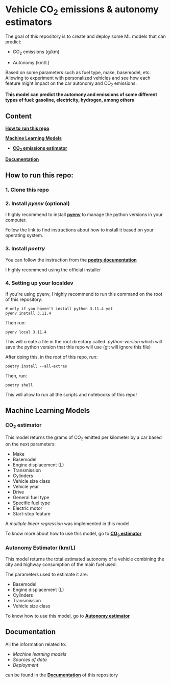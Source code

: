 # Vehicle CO<sub>2</sub> emissions & autonomy estimators

The goal of this repository is to create and deploy some ML models that can predict:

- CO<sub>2</sub> emissions (g/km)

- Autonomy (km/L)

Based on some parameters such as fuel type, make, basemodel, etc. Allowing to experiment with personalized vehicles and see how each feature might impact on the car autonomy and CO<sub>2</sub> emissions. 

**This model can predict the automony and emissions of some different types of fuel: gasoline, electricity, hydrogen, among others**

## Content

[**How to run this repo**](#how-to-run-this-repo)

[**Machine Learning Models**](#machine-learning-models)

- [**CO<sub>2</sub> emissions estimator**](#co2-estimator)

[**Documentation**](#documentation)


## How to run this repo:

### 1. Clone this repo

### 2. Install *pyenv* (optional)

I highly recommend to install [**pyenv**](https://github.com/pyenv/pyenv?tab=readme-ov-file#installation) to manage the python versions in your computer.

Follow the link to find instructions about how to install it based on your operating system.

### 3. Install *poetry*

You can follow the instruction from the [**poetry documentation**](https://python-poetry.org/docs/#installing-with-the-official-installer)

I highly recommend using the official installer

### 4. Setting up your localdev

If you're using pyenv, I highly recommend to run this command on the root of this repository:

    # only if you haven't install python 3.11.4 yet
    pyenv install 3.11.4 

Then run:

    pyenv local 3.11.4

This will create a file in the root directory called *.python-version* which will save the python version that this repo will use (git will ignore this file)

After doing this, in the root of this repo, run:

    poetry install --all-extras

Then, run:

    poetry shell

This will allow to run all the scripts and notebooks of this repo!

## Machine Learning Models

### CO<sub>2</sub> estimator

This model returns the grams of CO<sub>2</sub> emitted per kilometer by a car based on the next parameters:

- Make
- Basemodel
- Engine displacement (L)
- Transmission
- Cylinders
- Vehicle size class
- Vehicle year
- Drive
- General fuel type
- Specific fuel type
- Electric motor
- Start-stop feature

A *multiple linear regression* was implemented in this model


To know more about how to use this model, go to [**CO<sub>2</sub> estimator**](https://emmanuelmald.github.io/Vehicle-CO2-Emissions-and-Autonomy-Estimators/machine_learning/)

### Autonomy Estimator (km/L)

This model returns the total estimated autonomy of a vehicle combining the city and highway consumption of the main fuel used.

The parameters used to estimate it are:

- Basemodel
- Engine displacement (L)
- Cylinders
- Transmission
- Vehicle size class

To know how to use this model, go to [**Autonomy estimator**](https://emmanuelmald.github.io/Vehicle-CO2-Emissions-and-Autonomy-Estimators/machine_learning/)

## Documentation

All the information related to: 
- *Machine learning models*
- *Sources of data*
- *Deployment*

can be found in the [**Documentation**](https://emmanuelmald.github.io/Vehicle-CO2-Emissions-and-Autonomy-Estimators/) of this repository





